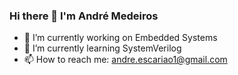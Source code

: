### Hi there 👋 I'm André Medeiros

- 🔭 I’m currently working on Embedded Systems
- 🌱 I’m currently learning SystemVerilog
- 📫 How to reach me: andre.escariao1@gmail.com

